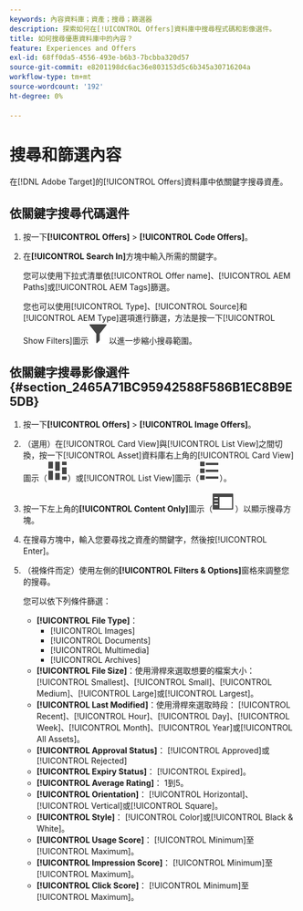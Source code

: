 ```yaml
---
keywords: 內容資料庫；資產；搜尋；篩選器
description: 探索如何在[!UICONTROL Offers]資料庫中搜尋程式碼和影像選件。
title: 如何搜尋優惠資料庫中的內容？
feature: Experiences and Offers
exl-id: 68ff0da5-4556-493e-b6b3-7bcbba320d57
source-git-commit: e8201198dc6ac36e803153d5c6b345a30716204a
workflow-type: tm+mt
source-wordcount: '192'
ht-degree: 0%

---
```


# 搜尋和篩選內容

在[!DNL Adobe Target]的[!UICONTROL Offers]資料庫中依關鍵字搜尋資產。

## 依關鍵字搜尋代碼選件

1. 按一下&#x200B;**[!UICONTROL Offers]** > **[!UICONTROL Code Offers]**。
1. 在&#x200B;**[!UICONTROL Search In]**&#x200B;方塊中輸入所需的關鍵字。

   您可以使用下拉式清單依[!UICONTROL Offer name]、[!UICONTROL AEM Paths]或[!UICONTROL AEM Tags]篩選。

   您也可以使用[!UICONTROL Type]、[!UICONTROL Source]和[!UICONTROL AEM Type]選項進行篩選，方法是按一下[!UICONTROL Show Filters]圖示![顯示篩選圖示](/help/main/assets/icons/Filter.svg)以進一步縮小搜尋範圍。

## 依關鍵字搜尋影像選件 {#section_2465A71BC95942588F586B1EC8B9E5DB}

1. 按一下&#x200B;**[!UICONTROL Offers]** > **[!UICONTROL Image Offers]**。

1. （選用）在[!UICONTROL Card View]與[!UICONTROL List View]之間切換，按一下[!UICONTROL Asset]資料庫右上角的[!UICONTROL Card View]圖示（![卡片檢檢視示](/help/main/assets/icons/ViewCard.svg)）或[!UICONTROL List View]圖示（![清單檢檢視示](/help/main/assets/icons/ViewList.svg)）。
1. 按一下左上角的&#x200B;**[!UICONTROL Content Only]**&#x200B;圖示（![僅內容圖示](/help/main/assets/icons/RailLeft.svg) ）以顯示搜尋方塊。
1. 在搜尋方塊中，輸入您要尋找之資產的關鍵字，然後按[!UICONTROL Enter]。
1. （視條件而定）使用左側的&#x200B;**[!UICONTROL Filters & Options]**&#x200B;窗格來調整您的搜尋。

   您可以依下列條件篩選：

   * **[!UICONTROL File Type]**：
      * [!UICONTROL Images]
      * [!UICONTROL Documents]
      * [!UICONTROL Multimedia]
      * [!UICONTROL Archives]
   * **[!UICONTROL File Size]**：使用滑桿來選取想要的檔案大小： [!UICONTROL Smallest]、[!UICONTROL Small]、[!UICONTROL Medium]、[!UICONTROL Large]或[!UICONTROL Largest]。
   * **[!UICONTROL Last Modified]**：使用滑桿來選取時段： [!UICONTROL Recent]、[!UICONTROL Hour]、[!UICONTROL Day]、[!UICONTROL Week]、[!UICONTROL Month]、[!UICONTROL Year]或[!UICONTROL All Assets]。
   * **[!UICONTROL Approval Status]**： [!UICONTROL Approved]或[!UICONTROL Rejected]
   * **[!UICONTROL Expiry Status]**： [!UICONTROL Expired]。
   * **[!UICONTROL Average Rating]**： 1到5。
   * **[!UICONTROL Orientation]**： [!UICONTROL Horizontal]、[!UICONTROL Vertical]或[!UICONTROL Square]。
   * **[!UICONTROL Style]**： [!UICONTROL Color]或[!UICONTROL Black & White]。
   * **[!UICONTROL Usage Score]**： [!UICONTROL Minimum]至[!UICONTROL Maximum]。
   * **[!UICONTROL Impression Score]**： [!UICONTROL Minimum]至[!UICONTROL Maximum]。
   * **[!UICONTROL Click Score]**： [!UICONTROL Minimum]至[!UICONTROL Maximum]。

